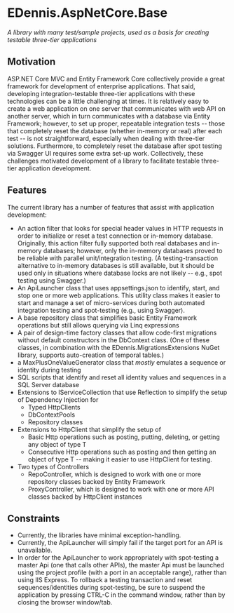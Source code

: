 # EDennis.AspNetCore.Base
*A library with many test/sample projects, used as a basis for creating testable three-tier applications*

## Motivation
ASP.NET Core MVC and Entity Framework Core collectively provide a great framework for development of enterprise applications.  That said, developing integration-testable three-tier applications with these technologies can be a little challenging at times.  It is relatively easy to create a web application on one server that communicates with web API on another server, which in turn communicates with a database via Entity Framework; however, to set up proper, repeatable integration tests -- those that completely reset the database (whether in-memory or real) after each test -- is not straightforward, especially when dealing with three-tier solutions.  Furthermore, to completely reset the database after spot testing via Swagger UI requires some extra set-up work.  Collectively, these challenges motivated development of a library to facilitate testable three-tier application development. 

## Features
The current library has a number of features that assist with application development:
- An action filter that looks for special header values in HTTP requests in order to initialize or reset a test connection or in-memory database.  Originally, this action filter fully supported both real databases and in-memory databases; however, only the in-memory databases proved to be reliable with parallel unit/integration testing.  (A testing-transaction alternative to in-memory databases is still available, but it should be used only in situations where database locks are not likely -- e.g., spot testing using Swagger.)
- An ApiLauncher class that uses appsettings.json to identify, start, and stop one or more web applications.  This utility class makes it easier to start and manage a set of micro-services during both automated integration testing and spot-testing (e.g., using Swagger).    
- A base repository class that simplifies basic Entity Framework operations but still allows querying via Linq expressions
- A pair of design-time factory classes that allow code-first migrations without default constructors in the DbContext class. (One of these classes, in combination with the EDennis.MigrationsExtensions NuGet library, supports auto-creation of temporal tables.)
- a MaxPlusOneValueGenerator class that *mostly* emulates a sequence or identity during testing
- SQL scripts that identify and reset all identity values and sequences in a SQL Server database
- Extensions to IServiceCollection that use Reflection to simplify the setup of Dependency Injection for
  - Typed HttpClients
  - DbContextPools
  - Repository classes
- Extensions to HttpClient that simplify the setup of 
  - Basic Http operations such as posting, putting, deleting, or getting any object of type T
  - Consecutive Http operations such as posting and then getting an object of type T -- making it easier to use HttpClient for testing.
- Two types of Controllers
  - RepoController, which is designed to work with one or more repository classes backed by Entity Framework
  - ProxyController, which is designed to work with one or more API classes backed by HttpClient instances

## Constraints
- Currently, the libraries have minimal exception-handling.  
- Currently, the ApiLauncher will simply fail if the target port for an API is unavailable.
- In order for the ApiLauncher to work appropriately with spot-testing a master Api (one that calls other APIs), the master Api must be launched using the project profile (with a port in an acceptable range), rather than using IIS Express.  To rollback a testing transaction and reset sequences/identities during spot-testing, be sure to suspend the application by pressing CTRL-C in the command window, rather than by closing the browser window/tab.
